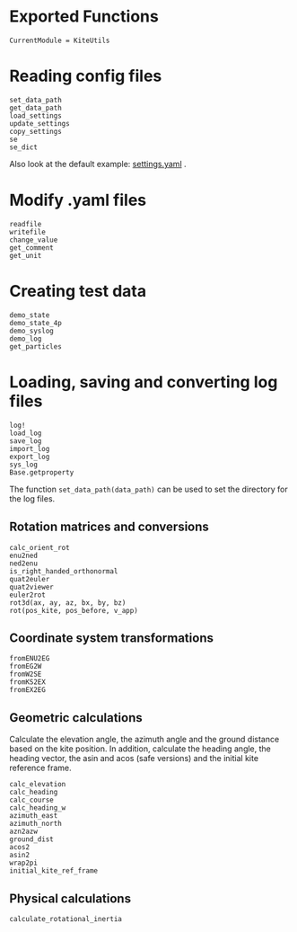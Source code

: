 # Exported Functions

```@meta
CurrentModule = KiteUtils
```

# Reading config files
```@docs
set_data_path
get_data_path
load_settings
update_settings
copy_settings
se
se_dict
```
Also look at the default example: [settings.yaml](https://github.com/ufechner7/KiteUtils.jl/blob/main/data/settings.yaml) .

# Modify .yaml files
```@docs
readfile
writefile
change_value
get_comment
get_unit
```

# Creating test data
```@docs
demo_state
demo_state_4p
demo_syslog
demo_log
get_particles
```

# Loading, saving and converting log files
```@docs
log!
load_log
save_log
import_log
export_log
sys_log
Base.getproperty
```
The function ```set_data_path(data_path)``` can be used to set the directory for the log files. 

## Rotation matrices and conversions
```@docs
calc_orient_rot
enu2ned
ned2enu
is_right_handed_orthonormal
quat2euler
quat2viewer
euler2rot
rot3d(ax, ay, az, bx, by, bz)
rot(pos_kite, pos_before, v_app)
```

## Coordinate system transformations
```@docs
fromENU2EG
fromEG2W
fromW2SE
fromKS2EX
fromEX2EG
```

## Geometric calculations
Calculate the elevation angle, the azimuth angle and the ground distance based on the kite position. In addition,
calculate the heading angle, the heading vector, the asin and acos (safe versions) and the initial kite reference frame.
```@docs
calc_elevation
calc_heading
calc_course
calc_heading_w
azimuth_east
azimuth_north
azn2azw
ground_dist
acos2
asin2
wrap2pi
initial_kite_ref_frame
```

## Physical calculations
```@docs
calculate_rotational_inertia
```